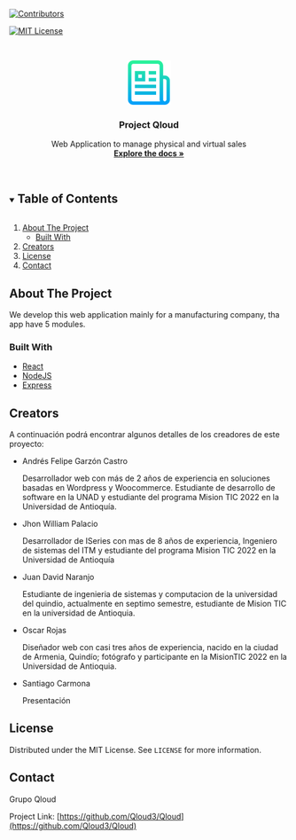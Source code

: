 <!-- PROJECT SHIELDS -->
<!--
*** I'm using markdown "reference style" links for readability.
*** Reference links are enclosed in brackets [ ] instead of parentheses ( ).
*** See the bottom of this document for the declaration of the reference variables
*** for contributors-url, forks-url, etc. This is an optional, concise syntax you may use.
*** https://www.markdownguide.org/basic-syntax/#reference-style-links
-->

[![Contributors][contributors-shield]][contributors-url]

<!-- [![Forks][forks-shield]][forks-url]
[![Stargazers][stars-shield]][stars-url]
[![Issues][issues-shield]][issues-url]-->

[![MIT License][license-shield]][license-url]

<!-- [![LinkedIn][linkedin-shield]][linkedin-url]  -->

<!-- PROJECT LOGO -->
<br />
<p align="center">
  <a href="https://github.com/Qloud3/Qloud">
  <!-- Aca debemos colocar nuestro logo una vez empecemos con el diseño del producto -->
    <img src="images/logo.png" alt="Logo" width="80" height="80">
  </a>

  <h3 align="center">Project Qloud</h3>

  <p align="center">
    Web Application to manage physical and virtual sales
    <br />
    <a href="https://github.com/Qloud3/Qloud"><strong>Explore the docs »</strong></a>
    <br />
    <br />
    <!-- Estas linea la descomentamos apenas tengamos el producto en productivo o algun servidor -->
    <!-- <a href="https://github.com/Qloud3/Qloud">View Demo</a> 
    ·
    <a href="https://github.com/Qloud3/Qloud/issues">Report Bug</a>
    ·
    <a href="https://github.com/Qloud3/Qloud/issues">Request Feature</a>
    -->
  </p>
</p>

<!-- TABLE OF CONTENTS -->
<details open="open">
  <summary><h2 style="display: inline-block">Table of Contents</h2></summary>
  <ol>
    <li>
      <a href="#about-the-project">About The Project</a>
      <ul>
        <li><a href="#built-with">Built With</a></li>
      </ul>
    </li>
    <!-- <li>
      <a href="#getting-started">Getting Started</a>
      <ul>
        <li><a href="#prerequisites">Prerequisites</a></li>
        <li><a href="#installation">Installation</a></li>
      </ul>
    </li>
    <li><a href="#usage">Usage</a></li>
    <li><a href="#roadmap">Roadmap</a></li> -->
    <li><a href="#contributing">Creators</a></li>
    <li><a href="#license">License</a></li>
    <li><a href="#contact">Contact</a></li>
    <!-- Al final descomentamos esta linea para los agradecimientos o sources que hayamos usado para el proyecto -->
    <!-- <li><a href="#acknowledgements">Acknowledgements</a></li> -->
  </ol>
</details>

<!-- ABOUT THE PROJECT -->

## About The Project

<!-- Apenas tengamos una imagen del producto la podemos colocar acá -->
<!-- [![Product Name Screen Shot][product-screenshot]](https://example.com) -->

We develop this web application mainly for a manufacturing company, tha app have 5 modules.

### Built With

- [React](https://es.reactjs.org/)
- [NodeJS](https://nodejs.org/es/)
- [Express](https://expressjs.com/es/)

<!-- GETTING STARTED -->
<!-- ## Getting Started

To get a local copy up and running follow these simple steps.

### Prerequisites

This is an example of how to list things you need to use the software and how to install them.
* npm
  ```sh
  npm install npm@latest -g
  ```

### Installation

1. Clone the repo
   ```sh
   git clone https://github.com/Qloud3/Qloud.git
   ```
2. Install NPM packages
   ```sh
   npm install
   ``` -->

<!-- USAGE EXAMPLES -->
<!-- ## Usage

Use this space to show useful examples of how a project can be used. Additional screenshots, code examples and demos work well in this space. You may also link to more resources.

_For more examples, please refer to the [Documentation](https://example.com)_
 -->

<!-- ROADMAP -->
<!-- ## Roadmap

See the [open issues](https://github.com/Qloud3/Qloud/issues) for a list of proposed features (and known issues).
 -->

<!-- Creators -->

## Creators

A continuación podrá encontrar algunos detalles de los creadores de este proyecto:

<ul>
    <li>Andrés Felipe Garzón Castro
        <p>
            Desarrollador web con más de 2 años de experiencia en soluciones basadas en Wordpress y Woocommerce. Estudiante de desarrollo de software en la UNAD y estudiante del programa Mision TIC 2022 en la Universidad de Antioquía.
        </p>
    </li>
    <li>Jhon William Palacio
        <p>
            Desarrollador de ISeries con mas de 8 años de experiencia, Ingeniero de sistemas del ITM y estudiante del programa Mision TIC 2022 en la Universidad de Antioquía
        </p>
    </li>
    <li>Juan David Naranjo
        <p>
            Estudiante de ingenieria de sistemas y computacion de la universidad del quindio, actualmente en septimo semestre, estudiante de Mision TIC en la universidad de Antioquia.
        </p>
    </li>
    <li>Oscar Rojas
        <p>
            Diseñador web con casi tres años de experiencia, nacido en la ciudad de Armenia, Quindío; fotógrafo y participante en la MisionTIC 2022 en la Universidad de Antioquia. 
        </p>
    </li>
    <li>Santiago Carmona
        <p>
            Presentación
        </p>
    </li>
</ul>

<!-- LICENSE -->

## License

Distributed under the MIT License. See `LICENSE` for more information.

<!-- CONTACT -->

## Contact

Grupo Qloud

Project Link: [https://github.com/Qloud3/Qloud](https://github.com/Qloud3/Qloud)

<!-- ACKNOWLEDGEMENTS -->
<!-- ## Acknowledgements

* []()
* []()
* []() -->

<!-- MARKDOWN LINKS & IMAGES -->
<!-- https://www.markdownguide.org/basic-syntax/#reference-style-links -->

[contributors-shield]: https://img.shields.io/github/contributors/Qloud3/repo.svg?style=for-the-badge
[contributors-url]: https://github.com/Qloud3/Qloud/graphs/contributors
[forks-shield]: https://img.shields.io/github/forks/Qloud3/repo.svg?style=for-the-badge
[forks-url]: https://github.com/Qloud3/Qloud/network/members
[stars-shield]: https://img.shields.io/github/stars/Qloud3/repo.svg?style=for-the-badge
[stars-url]: https://github.com/Qloud3/Qloud/stargazers
[issues-shield]: https://img.shields.io/github/issues/Qloud3/repo.svg?style=for-the-badge
[issues-url]: https://github.com/Qloud3/Qloud/issues
[license-shield]: https://img.shields.io/github/license/Qloud3/repo.svg?style=for-the-badge
[license-url]: https://github.com/Qloud3/Qloud/blob/main/LICENSE
[linkedin-shield]: https://img.shields.io/badge/-LinkedIn-black.svg?style=for-the-badge&logo=linkedin&colorB=555
[linkedin-url]: https://linkedin.com/in/Qloud3
